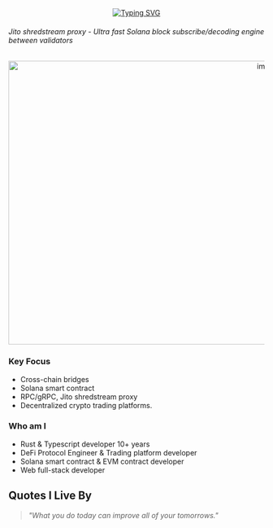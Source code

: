 <div align="center" width="50">

<div align="center">
  <a href="https://git.io/typing-svg"><img src="https://readme-typing-svg.demolab.com?font=Comic+Sans+MS&size=30&pause=1000&center=true&width=720&lines=+Rust+developer,+7+years+experience+;+Solana+contract,+trading+automation+" alt="Typing SVG" /></a>
</div>
<div>
<h6 align="left">Jito shredstream proxy - Ultra fast Solana block subscribe/decoding engine between validators</h6>
</div>
<picture>
  <img width="1003" height="557" alt="image" src="https://github.com/user-attachments/assets/d99ff530-8801-432a-8fef-399daff7ecf4" />
</picture>

<h3 align="left">Key Focus</h3>
<ul align="left">
  <li>Cross-chain bridges</li>
  <li>Solana smart contract</li>
  <li>RPC/gRPC, Jito shredstream proxy</li>
  <li>Decentralized crypto trading platforms.</li>
</ul>
  
<h3 align="left">Who am I</h3>
<ul align="left">
  <li> Rust & Typescript developer 10+ years</li>
  <li> DeFi Protocol Engineer & Trading platform developer</li> 
  <li> Solana smart contract & EVM contract developer</li>
  <li> Web full-stack developer</li>
</ul>
</div>

## Quotes I Live By
> _"What you do today can improve all of your tomorrows."_
</div>
